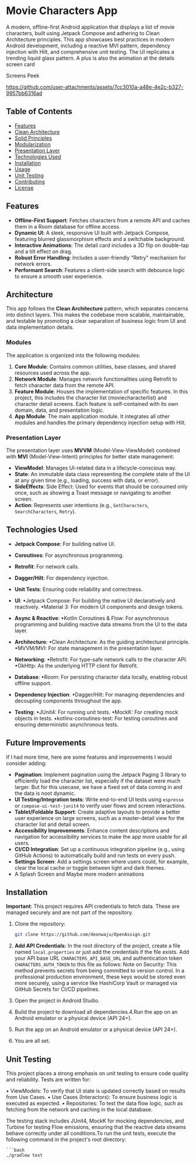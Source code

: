 # Movie Characters App

A modern, offline-first Android application that displays a list of movie characters, built using Jetpack Compose and adhering to Clean Architecture principles. 
This app showcases best practices in modern Android development, including a reactive MVI pattern, dependency injection with Hilt, 
and comprehensive unit testing. 
The UI replicates a trending liquid glass pattern. A plus is also the animation at the details screen card

Screens Peek

https://github.com/user-attachments/assets/7cc3010a-a48e-4e2c-b327-9957bb6316ad


## Table of Contents

- [Features](#features)
- [Clean Architecture](#architecture)
- [Solid Principles](#architecture)
- [Modularization](#modules)
- [Presentation Layer](#presentation-layer)
- [Technologies Used](#technologies-used)
- [Installation](#installation)
- [Usage](#usage)
- [Unit Testing](#testing)
- [Contributing](#contributing)
- [License](#license)

## Features

-   **Offline-First Support**: Fetches characters from a remote API and caches them in a Room database for offline access.
-   **Dynamic UI**: A sleek, responsive UI built with Jetpack Compose, featuring blurred glassmorphism effects and a switchable background.
-   **Interactive Animations**: The detail card includes a 3D flip on double-tap and a tilt effect on drag.
-   **Robust Error Handling**: Includes a user-friendly "Retry" mechanism for network errors.
-   **Performant Search**: Features a client-side search with debounce logic to ensure a smooth user experience.

## Architecture

This app follows the **Clean Architecture** pattern, which separates concerns into distinct layers. This makes the codebase more scalable, maintainable, 
and testable by promoting a clear separation of business logic from UI and data implementation details.

### Modules

The application is organized into the following modules:

1. **Core Module**: Contains common utilities, base classes, and shared resources used across the app.
2. **Network Module**: Manages network functionalities using Retrofit to fetch character data from the remote API.
3. **Feature Module**: Houses the implementation of specific features. In this project, this includes the character list (moviecharacterlist) and character detail screens. Each feature is self-contained with its own domain, data, and presentation logic.
4. **App Module**: The main application module. It integrates all other modules and handles the primary dependency injection setup with Hilt.

### Presentation Layer

The presentation layer uses **MVVM** (Model-View-ViewModel) combined with **MVI** (Model-View-Intent) principles for better state management:

-   **ViewModel**: Manages UI-related data in a lifecycle-conscious way.
-   **State**: An immutable data class representing the complete state of the UI at any given time (e.g., loading, success with data, or error).
-   **SideEffects**: Side Effect: Used for events that should be consumed only once, such as showing a Toast message or navigating to another screen.
-   **Action**: Represents user intentions (e.g., `GetCharacters`, `SearchCharacters`, `Retry`).

## Technologies Used

-   **Jetpack Compose**: For building native UI.
-   **Coroutines**: For asynchronous programming.
-   **Retrofit**: For network calls.
-   **Dagger/Hilt**: For dependency injection.
-   **Unit Tests**: Ensuring code reliability and correctness.

-   **UI**:
    •Jetpack Compose: For building the native UI declaratively and reactively.
    •Material 3: For modern UI components and design tokens.

-   **Async & Reactive**:
    •Kotlin Coroutines & Flow: For asynchronous programming and building reactive data streams from the UI to the data layer.

-   **Architecture**:
    •Clean Architecture: As the guiding architectural principle.
    •MVVM/MVI: For state management in the presentation layer.

-   **Networking**:
    •Retrofit: For type-safe network calls to the character API.
    •OkHttp: As the underlying HTTP client for Retrofit.

-   **Database**:
    •Room: For persisting character data locally, enabling robust offline support.

-   **Dependency Injection**:
    •Dagger/Hilt: For managing dependencies and decoupling components throughout the app.

-   **Testing**:
    •JUnit4: For running unit tests.
    •MockK: For creating mock objects in tests.
    •kotlinx-coroutines-test: For testing coroutines and ensuring deterministic asynchronous tests.
 
## Future Improvements

If I had more time, here are some features and improvements I would consider adding:

-   **Pagination**: Implement pagination using the Jetpack Paging 3 library to efficiently load the character list, especially if the dataset were much larger. But for this usecase, we have a fixed set of data coming in and the data is noot dynamic. 
-   **UI Testing/Integration tests**: Write end-to-end UI tests using `espresso` or `compose-ui-test-junit4` to verify user flows and screen interactions.
-   **Tablet/Foldable Support**: Create adaptive layouts to provide a better user experience on large screens, such as a master-detail view for the character list and detail screen.
-   **Accessibility Improvements**: Enhance content descriptions and navigation for accessibility services to make the app more usable for all users.
-   **CI/CD Integration**: Set up a continuous integration pipeline (e.g., using GitHub Actions) to automatically build and run tests on every push.
-   **Settings Screen**: Add a settings screen where users could, for example, clear the local cache or toggle between light and dark themes.
-   A Splash Screen and Maybe more modern animations

## Installation

**Important**: This project requires API credentials to fetch data. These are managed securely and are not part of the repository.

1. Clone the repository:

   ```bash
   git clone https://github.com/deonwaju/OpenAssign.git

2.  **Add API Credentials:**
    In the root directory of the project, create a file named `local.properties` or just add the credentials if the file exists. Add your API base URL `CHARACTERS_API_BASE_URL` and authentication token `CHARACTERS_AUTH_TOKEN` to this file as follows:
    Note on Security: This method prevents secrets from being committed to version control. In a professional production environment, these keys would be stored even more securely, using a service like HashiCorp Vault or managed via GitHub Secrets for CI/CD pipelines.

3. Open the project in Android Studio.

4. Build the project to download all dependencies.4.Run the app on an Android emulator or a physical device (API 24+).

5. Run the app on an Android emulator or a physical device (API 24+).

6. You are all set.

## Unit Testing

This project places a strong emphasis on unit testing to ensure code quality and reliability. Tests are written for:

• ViewModels: To verify that UI state is updated correctly based on results from Use Cases.
• Use Cases (Interactors): To ensure business logic is executed as expected.
• Repositories: To test the data flow logic, such as fetching from the network and caching in the local database.

The testing stack includes JUnit4, MockK for mocking dependencies, and Turbine for testing Flow emissions, 
ensuring that the reactive data streams behave correctly under all conditions.To run the unit tests, execute the following command in the project's root directory:

    ```bash
    ./gradlew test
